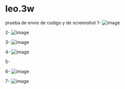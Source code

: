 # leo.3w
prueba de envio de codigo y de screenshot
1- 
![image](https://github.com/user-attachments/assets/abafada7-5792-458c-9de3-4624b9b835ca)

2-
![image](https://github.com/user-attachments/assets/1b33b70b-40a1-4812-a8c9-35a7598fa6ca)

3- 
![image](https://github.com/user-attachments/assets/00a8be1f-150a-4715-bfe5-ba6a5b1d1b8a)

4- 
![image](https://github.com/user-attachments/assets/586a79ae-90b4-4d90-bae6-5adf61d767a1)

5- 


6-
![image](https://github.com/user-attachments/assets/5d4b93a9-ba73-4bc8-b372-35bda9b6b80d)

7- 
![image](https://github.com/user-attachments/assets/b2e17d1b-ef08-4ec5-a5b1-f3884651a2eb)
